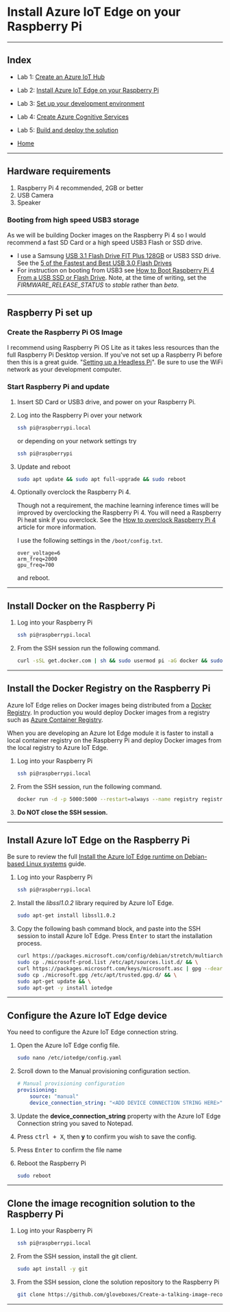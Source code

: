 # Install Azure IoT Edge on your Raspberry Pi

---

## Index

* Lab 1: [Create an Azure IoT Hub](../module_1_create_iot_hub/README.md)
* Lab 2: [Install Azure IoT Edge on your Raspberry Pi](../module_2_install_azure_iot_edge/README.md)
* Lab 3: [Set up your development environment](../module_3_set_up_computer/README.md)
* Lab 4: [Create Azure Cognitive Services](../module_4_create_azure_resources/README.md)
* Lab 5: [Build and deploy the solution](../module_5_building_the_solution/README.md)

* [Home](../../README.md)

---

## Hardware requirements

1. Raspberry Pi 4 recommended, 2GB or better
2. USB Camera
3. Speaker

### Booting from high speed USB3 storage

As we will be building Docker images on the Raspberry Pi 4 so I would recommend a fast SD Card or a high speed USB3 Flash or SSD drive.

* I use a Samsung [USB 3.1 Flash Drive FIT Plus 128GB](https://www.samsung.com/us/computing/memory-storage/usb-flash-drives/usb-3-1-flash-drive-fit-plus-128gb-muf-128ab-am/) or USB3 SSD drive. See the [5 of the Fastest and Best USB 3.0 Flash Drives](https://www.makeuseof.com/tag/5-of-the-fastest-usb-3-0-flash-drives-you-should-buy/)
* For instruction on booting from USB3 see [How to Boot Raspberry Pi 4 From a USB SSD or Flash Drive](https://www.tomshardware.com/how-to/boot-raspberry-pi-4-usb). Note, at the time of writing, set the *FIRMWARE_RELEASE_STATUS* to *stable* rather than *beta*.

---

## Raspberry Pi set up

### Create the Raspberry Pi OS Image

I recommend using Raspberry Pi OS Lite as it takes less resources than the full Raspberry Pi Desktop version. If you've not set up a Raspberry Pi before then this is a great guide. "[Setting up a Headless Pi](https://learn.pimoroni.com/tutorial/sandyj/setting-up-a-headless-pi)". Be sure to use the WiFi network as your development computer.



### Start Raspberry Pi and update

1. Insert SD Card or USB3 drive, and power on your Raspberry Pi.
2. Log into the Raspberry Pi over your network

    ```bash
    ssh pi@raspberrypi.local
    ```

    or depending on your network settings try

    ```bash
    ssh pi@raspberrypi
    ```

3. Update and reboot

    ```bash
    sudo apt update && sudo apt full-upgrade && sudo reboot
    ```

4. Optionally overclock the Raspberry Pi 4.

    Though not a requirement, the machine learning inference times will be improved by overclocking the Raspberry Pi 4. You will need a Raspberry Pi heat sink if you overclock. See the [How to overclock Raspberry Pi 4](https://magpi.raspberrypi.org/articles/how-to-overclock-raspberry-pi-4) article for more information. 

    I use the following settings in the ```/boot/config.txt```.

    ```text
    over_voltage=6
    arm_freq=2000
    gpu_freq=700
    ```

    and reboot.

---

## Install Docker on the Raspberry Pi

1. Log into your Raspberry Pi

    ```bash
    ssh pi@raspberrypi.local
    ```

2. From the SSH session run the following command.

    ```bash
    curl -sSL get.docker.com | sh && sudo usermod pi -aG docker && sudo reboot
    ```

---

## Install the Docker Registry on the Raspberry Pi

Azure IoT Edge relies on Docker images being distributed from a [Docker Registry](https://docs.docker.com/registry/). In production you would deploy Docker images from a registry such as [Azure Container Registry](https://azure.microsoft.com/en-us/services/container-registry/).

When you are developing an Azure Iot Edge module it is faster to install a local container registry on the Raspberry Pi and deploy Docker images from the local registry to Azure IoT Edge.

1. Log into your Raspberry Pi

    ```bash
    ssh pi@raspberrypi.local
    ```

2. From the SSH session, run the following command.

    ```bash
    docker run -d -p 5000:5000 --restart=always --name registry registry:2
    ```
3. **Do NOT close the SSH session.**

---

## Install Azure IoT Edge on the Raspberry Pi

Be sure to review the full [Install the Azure IoT Edge runtime on Debian-based Linux systems](https://docs.microsoft.com/en-us/azure/iot-edge/how-to-install-iot-edge-linux) guide.

1. Log into your Raspberry Pi

    ```bash
    ssh pi@raspberrypi.local
    ```

2. Install the *libssl1.0.2* library required by Azure IoT Edge.

    ```bash
    sudo apt-get install libssl1.0.2
    ```

3. Copy the following bash command block, and paste into the SSH session to install Azure IoT Edge. Press <kbd>Enter</kbd> to start the installation process.

    ```bash
    curl https://packages.microsoft.com/config/debian/stretch/multiarch/prod.list > ./microsoft-prod.list && \
    sudo cp ./microsoft-prod.list /etc/apt/sources.list.d/ && \
    curl https://packages.microsoft.com/keys/microsoft.asc | gpg --dearmor > microsoft.gpg && \
    sudo cp ./microsoft.gpg /etc/apt/trusted.gpg.d/ && \
    sudo apt-get update && \
    sudo apt-get -y install iotedge
    ```

---

## Configure the Azure IoT Edge device

You need to configure the Azure IoT Edge connection string.

1. Open the Azure IoT Edge config file.

    ```bash
    sudo nano /etc/iotedge/config.yaml
    ```

2. Scroll down to the Manual provisioning configuration section.

    ```yaml
    # Manual provisioning configuration
    provisioning:
        source: "manual"
        device_connection_string: "<ADD DEVICE CONNECTION STRING HERE>"
    ```

3. Update the **device_connection_string** property with the Azure IoT Edge Connection string you saved to Notepad.

4. Press <kbd>ctrl + X</kbd>, then **y** to confirm you wish to save the config.
5. Press <kbd>Enter</kbd> to confirm the file name

6. Reboot the Raspberry Pi

    ```bash
    sudo reboot
    ```

---

## Clone the image recognition solution to the Raspberry Pi

1. Log into your Raspberry Pi

    ```bash
    ssh pi@raspberrypi.local
    ```

2. From the SSH session, install the git client.

    ```bash
    sudo apt install -y git
    ```

3. From the SSH session, clone the solution repository to the Raspberry Pi

    ```bash
    git clone https://github.com/gloveboxes/Create-a-talking-image-recognition-solution-with-Azure-IoT-Edge-Azure-Cognitive-Services.git
    ```

---

